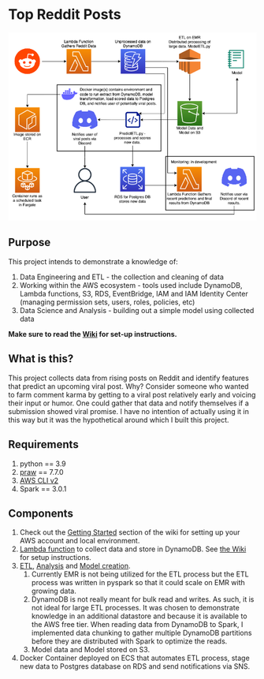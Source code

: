 # Top Reddit Posts

![](./images/architecture-diagram.png)

## Purpose

This project intends to demonstrate a knowledge of:

1. Data Engineering and ETL - the collection and cleaning of data
2. Working within the AWS ecosystem - tools used include DynamoDB, Lambda functions, S3, RDS, EventBridge, IAM and IAM Identity Center (managing permission sets, users, roles, policies, etc)
3. Data Science and Analysis - building out a simple model using collected data

**Make sure to read the [Wiki](https://github.com/kennethjmyers/Top-Reddit-Posts/wiki) for set-up instructions.**

## What is this?

This project collects data from rising posts on Reddit and identify features that predict an upcoming viral post. Why? Consider someone who wanted to farm comment karma by getting to a viral post relatively early and voicing their input or humor. One could gather that data and notify themselves if a submission showed viral promise. I have no intention of actually using it in this way but it was the hypothetical around which I built this project. 

## Requirements

1. python == 3.9
2. [praw](https://github.com/praw-dev/praw) == 7.7.0
3. [AWS CLI v2](https://docs.aws.amazon.com/cli/latest/userguide/getting-started-install.html)
4. Spark == 3.0.1

## Components

1. Check out the [Getting Started](https://github.com/kennethjmyers/Top-Reddit-Posts/wiki/Getting-Started) section of the wiki for setting up your AWS account and local environment.
2. [Lambda function](./lambdaFunctions/getRedditDataFunction/) to collect data and store in DynamoDB. See [the Wiki](https://github.com/kennethjmyers/Top-Reddit-Posts/wiki/Lambda-Function---getRedditDataFunction) for setup instructions.
3. [ETL](model/ModelETL.py), [Analysis](./model/univariateAnalysis/univariateAnalysis.md) and [Model creation](./model/model/model.md). 
    1. Currently EMR is not being utilized for the ETL process but the ETL process was written in pyspark so that it could scale on EMR with growing data.  
    2. DynamoDB is not really meant for bulk read and writes. As such, it is not ideal for large ETL processes. It was chosen to demonstrate knowledge in an additional datastore and because it is available to the AWS free tier. When reading data from DynamoDB to Spark, I implemented data chunking to gather multiple DynamoDB partitions before they are distributed with Spark to optimize the reads.
    3. Model data and Model stored on S3.
4. Docker Container deployed on ECS that automates ETL process, stage new data to Postgres database on RDS and send notifications via SNS.

